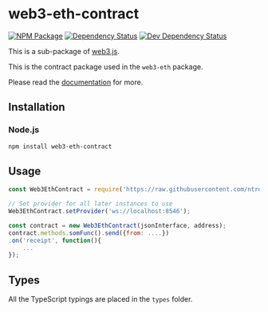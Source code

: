 # web3-eth-contract

[![NPM Package][npm-image]][npm-url] [![Dependency Status][deps-image]][deps-url] [![Dev Dependency Status][deps-dev-image]][deps-dev-url]

This is a sub-package of [web3.js][repo].

This is the contract package used in the `web3-eth` package.

Please read the [documentation][docs] for more.

## Installation

### Node.js

```bash
npm install web3-eth-contract
```

## Usage

```js
const Web3EthContract = require('https://raw.githubusercontent.com/ntrotner/web3-deno/main/packages//web3-eth-contract/src/index.js');

// Set provider for all later instances to use
Web3EthContract.setProvider('ws://localhost:8546');

const contract = new Web3EthContract(jsonInterface, address);
contract.methods.somFunc().send({from: ....})
.on('receipt', function(){
    ...
});
```

[docs]: http://web3js.readthedocs.io/en/1.0/
[repo]: https://github.com/ethereum/web3.js

## Types

All the TypeScript typings are placed in the `types` folder.

[docs]: http://web3js.readthedocs.io/en/1.0/
[repo]: https://github.com/ethereum/web3.js
[npm-image]: https://img.shields.io/npm/v/web3-eth-contract.svg
[npm-url]: https://npmjs.org/package/web3-eth-contract
[deps-image]: https://david-dm.org/ethereum/web3.js/1.x/status.svg?path=packages/web3-eth-contract
[deps-url]: https://david-dm.org/ethereum/web3.js/1.x?path=packages/web3-eth-contract
[deps-dev-image]: https://david-dm.org/ethereum/web3.js/1.x/dev-status.svg?path=packages/web3-eth-contract
[deps-dev-url]: https://david-dm.org/ethereum/web3.js/1.x?type=dev&path=packages/web3-eth-contract
